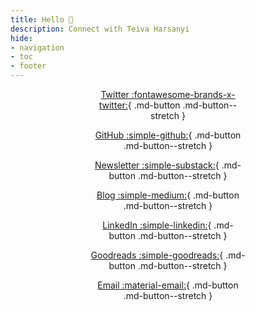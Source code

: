 ```yaml
---
title: Hello 👋
description: Connect with Teiva Harsanyi
hide:
- navigation
- toc
- footer
---
```

<style>
    .grid {
        width: 250px;
    }
</style>

<center>
<div class="grid" markdown>

[Twitter :fontawesome-brands-x-twitter:](https://twitter.com/teivah){ .md-button .md-button--stretch }

[GitHub :simple-github:](https://github.com/teivah){ .md-button .md-button--stretch }

[Newsletter :simple-substack:](https://thecoder.cafe){ .md-button .md-button--stretch }

[Blog :simple-medium:](https://medium.com/@teivah){ .md-button .md-button--stretch }

[LinkedIn :simple-linkedin:](https://www.linkedin.com/in/teiva-harsanyi/){ .md-button .md-button--stretch }

[Goodreads :simple-goodreads:](https://www.goodreads.com/author/show/21665892.Teiva_Harsanyi){ .md-button .md-button--stretch }

[Email :material-email:](email.txt){ .md-button .md-button--stretch }

</div>

</center>
